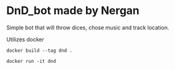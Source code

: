 # DnD_bot made by Nergan

Simple bot that will throw dices, chose music and track location.

Utilizes docker

```
docker build --tag dnd .
```
```
docker run -it dnd
```